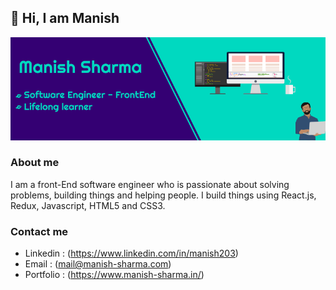 ## 👋 Hi, I am Manish 

![About Me](https://github.com/Manishsharma203/Manishsharma203/blob/master/assets/about-me.png)

### About me

I am a front-End software engineer who is passionate about solving problems, building things and helping people. I build things using React.js, Redux, Javascript, HTML5 and CSS3.

### Contact me

* Linkedin : (https://www.linkedin.com/in/manish203)
* Email : (mail@manish-sharma.com)
* Portfolio : (https://www.manish-sharma.in/)

